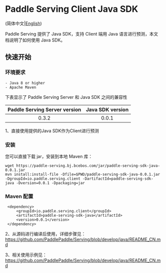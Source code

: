 # Paddle Serving Client Java SDK

(简体中文|[English](ENCRYPTION.md))

Paddle Serving 提供了 Java SDK，支持 Client 端用 Java 语言进行预测，本文档说明了如何使用 Java SDK。

## 快速开始

### 环境要求

```
- Java 8 or higher
- Apache Maven
```

下表显示了 Paddle Serving Server 和 Java SDK 之间的兼容性

| Paddle Serving Server version | Java SDK version |
| :---------------------------: | :--------------: |
|             0.3.2             |      0.0.1       |

1、直接使用提供的Java SDK作为Client进行预测
### 安装

您可以直接下载 jar，安装到本地 Maven 库：

```shell
wget https://paddle-serving.bj.bcebos.com/jar/paddle-serving-sdk-java-0.0.1.jar
mvn install:install-file -Dfile=$PWD/paddle-serving-sdk-java-0.0.1.jar -DgroupId=io.paddle.serving.client -DartifactId=paddle-serving-sdk-java -Dversion=0.0.1 -Dpackaging=jar
```

### Maven 配置

```text
 <dependency>
     <groupId>io.paddle.serving.client</groupId>
     <artifactId>paddle-serving-sdk-java</artifactId>
     <version>0.0.1</version>
 </dependency>
```

2、从源码进行编译后使用，详细步骤见：
https://github.com/PaddlePaddle/Serving/blob/develop/java/README_CN.md

3、相关使用示例见：
https://github.com/PaddlePaddle/Serving/blob/develop/java/README_CN.md

